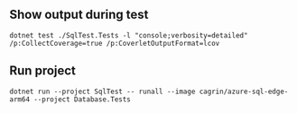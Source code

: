 ## Show output during test

```dotnet test ./SqlTest.Tests -l "console;verbosity=detailed" /p:CollectCoverage=true /p:CoverletOutputFormat=lcov```

## Run project

```dotnet run --project SqlTest -- runall --image cagrin/azure-sql-edge-arm64 --project Database.Tests```